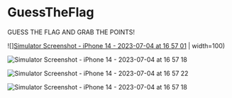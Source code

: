 # GuessTheFlag

GUESS THE FLAG AND GRAB THE POINTS!


![][Simulator Screenshot - iPhone 14 - 2023-07-04 at 16 57 01](https://github.com/imacapella/GuessTheFlag/assets/101065086/52cd8d6e-f295-47e5-b247-7fa1e81121be) | width=100)

![Simulator Screenshot - iPhone 14 - 2023-07-04 at 16 57 18](https://github.com/imacapella/GuessTheFlag/assets/101065086/1328166b-175e-4f4d-ad86-8c178c279a36)

![Simulator Screenshot - iPhone 14 - 2023-07-04 at 16 57 22](https://github.com/imacapella/GuessTheFlag/assets/101065086/711f15c1-bd66-476d-b0ae-198cfadfcc0c)

![Simulator Screenshot - iPhone 14 - 2023-07-04 at 16 57 18](https://github.com/imacapella/GuessTheFlag/assets/101065086/4d90ff2f-e7fd-44cd-8a29-c5c0188fa5eb)


